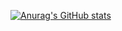 [![Anurag's GitHub stats](https://github-readme-stats.vercel.app/api?username=Tarec39&theme=onedark)](https://github.com/anuraghazra/github-readme-stats)
